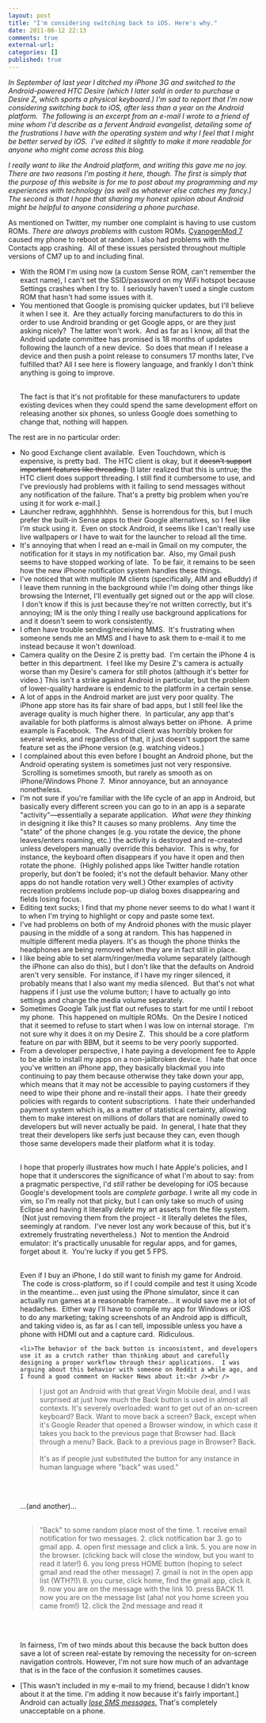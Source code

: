 ```yaml
---
layout: post
title: "I'm considering switching back to iOS. Here's why."
date: 2011-06-12 22:13
comments: true
external-url:
categories: []
published: true
---
```

<p><em>In September of last year I ditched my iPhone 3G and switched to the Android-powered HTC Desire (which I later sold in order to purchase a Desire Z, which sports a physical keyboard.)  I'm sad to report that I'm now considering switching back to iOS, after less than a year on the Android platform.  The following is an excerpt from an e-mail I wrote to a friend of mine whom I'd describe as a fervent Android evangelist, detailing some of the frustrations I have with the operating system and why I feel that I might be better served by iOS.  I've edited it slightly to make it more readable for anyone who might come across this blog.</em></p>

<p><em>I really want to like the Android platform, and writing this gave me no joy.  There are two reasons I'm posting it here, though.  The first is simply that the purpose of this website is for me to post about my programming and my experiences with technology (as well as whatever else catches my fancy.)  The second is that I hope that sharing my honest opinion about Android might be helpful to anyone considering a phone purchase.</em></p><!--more-->

<p>As mentioned on Twitter, my number one complaint is having to use custom ROMs.  <em>There are always problems</em> with custom ROMs.  <a href="http://www.cyanogenmod.com/">CyanogenMod 7</a> caused my phone to reboot at random.  I also had problems with the Contacts app crashing.  All of these issues persisted throughout multiple versions of CM7 up to and including final.</p>

<ul>
	<li>With the ROM I'm using now (a custom Sense ROM, can't remember the exact name), I can't set the SSID/password on my WiFi hotspot because Settings crashes when I try to.  I seriously haven't used a single custom ROM that hasn't had some issues with it.</li>
	<li>You mentioned that Google is promising quicker updates, but I'll believe it when I see it.  Are they actually forcing manufacturers to do this in order to use Android branding or get Google apps, or are they just asking nicely?  The latter won't work.  And as far as I know, all that the Android update committee has promised is 18 months of updates following the launch of a new device.  So does that mean if I release a device and then push a point release to consumers 17 months later, I've fulfilled that? All I see here is flowery language, and frankly I don't think anything is going to improve.<br /><br />

The fact is that it's not profitable for these manufacturers to update existing devices when they could spend the same development effort on releasing another six phones, so unless Google does something to change that, nothing will happen.</li>
</ul>

<p>The rest are in no particular order:</p>

<ul>
	<li>No good Exchange client available.  Even Touchdown, which is expensive, is pretty bad.  The HTC client is okay, but it <del datetime="2011-06-12T02:36:52+00:00">doesn't support important features like threading.</del> [I later realized that this is untrue; the HTC client does support threading.  I still find it cumbersome to use, and I've previously had problems with it failing to send messages without any notification of the failure.  That's a pretty big problem when you're using it for work e-mail.]</li>
	<li>Launcher redraw, agghhhhhh.  Sense is horrendous for this, but I much prefer the built-in Sense apps to their Google alternatives, so I feel like I'm stuck using it.  Even on stock Android, it seems like I can't really use live wallpapers or I have to wait for the launcher to reload all the time.</li>
	<li>It's annoying that when I read an e-mail in Gmail on my computer, the notification for it stays in my notification bar.  Also, my Gmail push seems to have stopped working of late.  To be fair, it remains to be seen how the new iPhone notification system handles these things.</li>
	<li>I've noticed that with multiple IM clients (specifically, AIM and eBuddy) if I leave them running in the background while I'm doing other things like browsing the Internet, I'll eventually get signed out or the app will close.  I don't know if this is just because they're not written correctly, but it's annoying; IM is the only thing I really use background applications for and it doesn't seem to work consistently.</li>
	<li>I often have trouble sending/receiving MMS.  It's frustrating when someone sends me an MMS and I have to ask them to e-mail it to me instead because it won't download.</li>
	<li>Camera quality on the Desire Z is pretty bad.  I'm certain the iPhone 4 is better in this department.  I feel like my Desire Z's camera is actually worse than my Desire's camera for still photos (although it's better for video.)  This isn't a strike against Android in particular, but the problem of lower-quality hardware is endemic to the platform in a certain sense.</li>
	<li>A lot of apps in the Android market are just very poor quality. The iPhone app store has its fair share of bad apps, but I still feel like the average quality is much higher there.  In particular, any app that's available for both platforms is almost always better on iPhone.  A prime example is Facebook.  The Android client was horribly broken for several weeks, and regardless of that, it just doesn't support the same feature set as the iPhone version (e.g. watching videos.)</li>
	<li>I complained about this even before I bought an Android phone, but the Android operating system is sometimes just not very responsive.  Scrolling is sometimes smooth, but rarely as smooth as on iPhone/Windows Phone 7.  Minor annoyance, but an annoyance nonetheless.</li>
	<li>I'm not sure if you're familiar with the life cycle of an app in Android, but basically every different screen you can go to in an app is a separate "activity"&mdash;essentially a separate application.  <em>What were they thinking</em> in designing it like this? It causes so many problems.  Any time the "state" of the phone changes (e.g. you rotate the device, the phone leaves/enters roaming, etc.) the activity is destroyed and re-created unless developers manually override this behavior.  This is why, for instance, the keyboard often disappears if you have it open and then rotate the phone.  (Highly polished apps like Twitter handle rotation properly, but don't be fooled; it's not the default behavior.  Many other apps do not handle rotation very well.)  Other examples of activity recreation problems include pop-up dialog boxes disappearing and fields losing focus.</li>
	<li>Editing text sucks; I find that my phone never seems to do what I want it to when I'm trying to highlight or copy and paste some text.</li>
	<li>I've had problems on both of my Android phones with the music player pausing in the middle of a song at random.  This has happened in multiple different media players.  It's as though the phone thinks the headphones are being removed when they are in fact still in place.</li>
	<li>I like being able to set alarm/ringer/media volume separately (although the iPhone can also do this), but I don't like that the defaults on Android aren't very sensible.  For instance, if I have my ringer silenced, it probably means that I also want my media silenced.  But that's not what happens if I just use the volume button; I have to actually go into settings and change the media volume separately.</li>
	<li>Sometimes Google Talk just flat out refuses to start for me until I reboot my phone.  This happened on multiple ROMs.  On the Desire I noticed that it seemed to refuse to start when I was low on internal storage.  I'm not sure why it does it on my Desire Z.  This should be a core platform feature on par with BBM, but it seems to be very poorly supported.</li>
	<li>From a developer perspective, I hate paying a development fee to Apple to be able to install my apps on a non-jailbroken device.  I hate that once you've written an iPhone app, they basically blackmail you into continuing to pay them because otherwise they take down your app, which means that it may not be accessible to paying customers if they need to wipe their phone and re-install their apps.  I hate their greedy policies with regards to content subscriptions.  I hate their underhanded payment system which is, as a matter of statistical certainty, allowing them to make interest on millions of dollars that are nominally owed to developers but will never actually be paid.  In general, I hate that they treat their developers like serfs just because they can, even though those same developers made their platform what it is today.<br /><br />

I hope that properly illustrates how much I hate Apple's policies, and I hope that it underscores the significance of what I'm about to say: from a pragmatic perspective, I'd <em>still</em> rather be developing for iOS because Google's development tools are <em>complete garbage.</em> I write all my code in vim, so I'm really not that picky, but I can only take so much of using Eclipse and having it literally <em>delete</em> my art assets from the file system.  (Not just removing them from the project - it literally deletes the files, seemingly at random.  I've never lost any work because of this, but it's extremely frustrating nevertheless.)  Not to mention the Android emulator: it's practically unusable for regular apps, and for games, forget about it.  You're lucky if you get 5 FPS.<br /><br />

Even if I buy an iPhone, I do still want to finish my game for Android.  The code is cross-platform, so if I could compile and test it using Xcode in the meantime... even just using the iPhone simulator, since it can actually run games at a reasonable framerate... it would save me a lot of headaches.  Either way I'll have to compile my app for Windows or iOS to do any marketing; taking screenshots of an Android app is difficult, and taking video is, as far as I can tell, impossible unless you have a phone with HDMI out and a capture card.  Ridiculous.</li>

	<li>The behavior of the back button is inconsistent, and developers use it as a crutch rather than thinking about and carefully designing a proper workflow through their applications.  I was arguing about this behavior with someone on Reddit a while ago, and I found a good comment on Hacker News about it:<br /><br />
<blockquote>I just got an Android with that great Virgin Mobile deal, and I was surprised at just how much the Back button is used in almost all contexts. It's severely overloaded: want to get out of an on-screen keyboard? Back. Want to move back a screen? Back, except when it's Google Reader that opened a Browser window, in which case it takes you back to the previous page that Browser had. Back through a menu? Back. Back to a previous page in Browser? Back.<br /><br />
It's as if people just substituted the button for any instance in human language where "back" was used."</blockquote><br /><br />

...(and another)...<br /><br />

<blockquote>"Back" to some random place most of the time.
1. receive email notification for two messages.
2. click notification bar
3. go to gmail app.
4. open first message and click a link.
5. you are now in the browser. (clicking back will close the window, but you want to read it later!)
6. you long press HOME button (hoping to select gmail and read the other message)
7. gmail is not in the open app list (WTH?!)\
8. you curse, click home, find the gmail app, click it.
9. now you are on the message with the link
10. press BACK
11. now you are on the message list (aha! not you home screen you came from!)
12. click the 2nd message and read it</blockquote><br /><br />

In fairness, I'm of two minds about this because the back button does save a lot of screen real-estate by removing the necessity for on-screen navigation controls.  However, I'm not sure how much of an advantage that is in the face of the confusion it sometimes causes.</li>

<li>[This wasn't included in my e-mail to my friend, because I didn't know about it at the time.  I'm adding it now because it's fairly important.] Android can actually <em><a href="http://forum.xda-developers.com/showthread.php?p=12765846">lose SMS messages.</a></em>  That's completely unacceptable on a phone.</li>
</ul>
